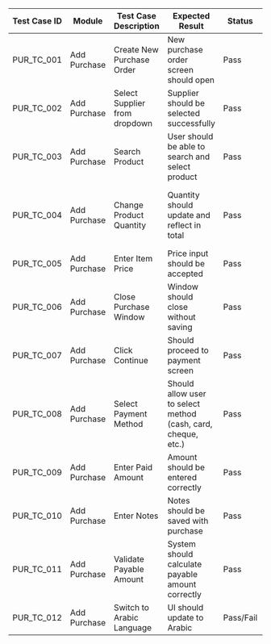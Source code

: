| Test Case ID     | Module        | Test Case Description                                                   | Expected Result                                                      | Status        | Priority | Notes                                                                 |
|------------------|---------------|---------------------------------------------------------------------------|------------------------------------------------------------------------|---------------|----------|------------------------------------------------------------------------|
| PUR_TC_001       | Add Purchase  | Create New Purchase Order                                               | New purchase order screen should open                                 | Pass          | High     |                                                                         |
| PUR_TC_002       | Add Purchase  | Select Supplier from dropdown                                           | Supplier should be selected successfully                              | Pass          | High     |                                                                         |
| PUR_TC_003       | Add Purchase  | Search Product                                                          | User should be able to search and select product                      | Pass          | Medium   | Some builds not tested                                                 |
| PUR_TC_004       | Add Purchase  | Change Product Quantity                                                 | Quantity should update and reflect in total                           | Pass          | Medium   | Earlier builds had incorrect quantity totals                          |
| PUR_TC_005       | Add Purchase  | Enter Item Price                                                        | Price input should be accepted                                        | Pass          | Medium   |                                                                         |
| PUR_TC_006       | Add Purchase  | Close Purchase Window                                                   | Window should close without saving                                    | Pass          | Low      |                                                                         |
| PUR_TC_007       | Add Purchase  | Click Continue                                                          | Should proceed to payment screen                                      | Pass          | Medium   |                                                                         |
| PUR_TC_008       | Add Purchase  | Select Payment Method                                                   | Should allow user to select method (cash, card, cheque, etc.)         | Pass          | High     |                                                                         |
| PUR_TC_009       | Add Purchase  | Enter Paid Amount                                                       | Amount should be entered correctly                                    | Pass          | Medium   |                                                                         |
| PUR_TC_010       | Add Purchase  | Enter Notes                                                             | Notes should be saved with purchase                                   | Pass          | Low      |                                                                         |
| PUR_TC_011       | Add Purchase  | Validate Payable Amount                                                 | System should calculate payable amount correctly                      | Pass          | High     |                                                                         |
| PUR_TC_012       | Add Purchase  | Switch to Arabic Language                                               | UI should update to Arabic                                            | Pass/Fail     | Low      | Fails in some builds                                                   |

